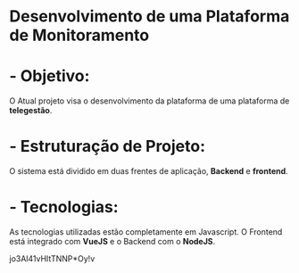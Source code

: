 # Desenvolvimento de uma Plataforma de Monitoramento

# - Objetivo:
O Atual projeto visa o desenvolvimento da plataforma de uma plataforma de **telegestão**.

# - Estruturação de Projeto:
O sistema está dividido em duas frentes de aplicação, **Backend** e **frontend**.

# - Tecnologias:
As tecnologias utilizadas estão completamente em Javascript. O Frontend está 
integrado com **VueJS** e o Backend com o **NodeJS**.

jo3Al41vHItTNNP*Oy!v
